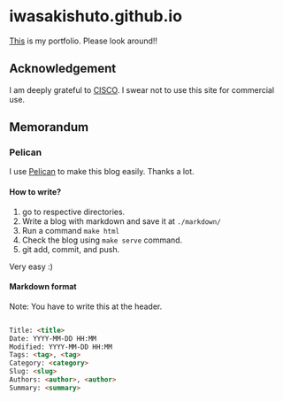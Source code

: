 # iwasakishuto.github.io
<a href="https://iwasakishuto.github.io">This</a> is my portfolio. Please look around!!

## Acknowledgement
I am deeply grateful to [CISCO](https://www.cisco.com/c/m/en_us/solutions/enterprise-networks/digital-network-architecture/dna-mobility-infographic.html).
I swear not to use this site for commercial use.

## Memorandum
### Pelican
I use [Pelican](http://docs.getpelican.com/en/3.6.3/index.html) to make this blog easily. Thanks a lot.

#### How to write?
1. go to respective directories.
2. Write a blog with markdown and save it at `./markdown/`
3. Run a command `make html`
4. Check the blog using `make serve` command.
5. git add, commit, and push.

Very easy :)

#### Markdown format
Note: You have to write this at the header.

```md

Title: <title>
Date: YYYY-MM-DD HH:MM
Modified: YYYY-MM-DD HH:MM
Tags: <tag>, <tag>
Category: <category>
Slug: <slug>
Authors: <author>, <author>
Summary: <summary>
```
